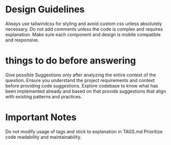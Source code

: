 # Design Guidelines

Always use tailwindcss for styling and avoid custom css unless absolutely necessary.
Do not add comments unless the code is complex and requires explanation.
Make sure each component and design is mobile compatible and responsive.

# things to do before answering

Give possible Suggestions only after analyzing the entire context of the question.
Ensure you understand the project requirements and context before providing code suggestions.
Explore codebase to know what has been implemented already and based on that provide suggestions that align with existing patterns and practices.

# Important Notes

Do not modify usage of tags and stick to explanation in TAGS.md
Prioritize code readability and maintainability.
